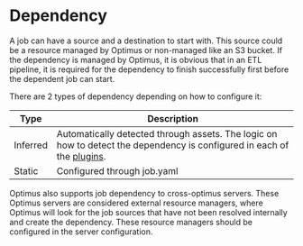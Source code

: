 # Dependency

A job can have a source and a destination to start with. This source could be a resource managed by Optimus or 
non-managed like an S3 bucket. If the dependency is managed by Optimus, it is obvious that in an ETL pipeline, it is 
required for the dependency to finish successfully first before the dependent job can start.

There are 2 types of dependency depending on how to configure it:

| Type      | Description                                                                                                                         |
|-----------|-------------------------------------------------------------------------------------------------------------------------------------|
| Inferred  | Automatically detected through assets. The logic on how to detect the dependency is configured in each of the [plugins](plugin.md). |
| Static    | Configured through job.yaml                                                                                                         |

Optimus also supports job dependency to cross-optimus servers. These Optimus servers are considered external resource 
managers, where Optimus will look for the job sources that have not been resolved internally and create the dependency. 
These resource managers should be configured in the server configuration.
